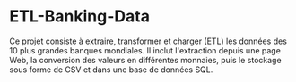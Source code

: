 # ETL-Banking-Data
Ce projet consiste à extraire, transformer et charger (ETL) les données des 10 plus grandes banques mondiales. Il inclut l'extraction depuis une page Web, la conversion des valeurs en différentes monnaies, puis le stockage sous forme de CSV et dans une base de données SQL. 
